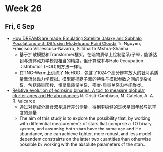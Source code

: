 # Week 26
## Fri, 6 Sep
- [How DREAMS are made: Emulating Satellite Galaxy and Subhalo Populations with Diffusion Models and Point Clouds](https://arxiv.org/abs/2409.02980) Tri Nguyen, Francisco Villaescusa-Navarro, Siddharth Mishra-Sharma
	- 基于扩散模型和Transformer框架，在暗物质晕上绘制星系/子晕，能够达到与流体动力学模拟相当的精度，但计算成本与Halo Occupation Distribution (HOD)的方法一样低
	- 在TNG-Warm上训练了 NeHOD，包含了1024个高分辨率放大的银河系质量晕流体动力学模拟。模型能捕捉子晕的特性与模拟参数之间的复杂关系，包括质量函数、恒星晕质量关系、密度-质量关系和空间聚类。
- [Relative evolution of eclipsing binaries: A tool to measure globular cluster ages and He abundances](https://arxiv.org/abs/2409.03134) N. Cristi-Cambiaso, M. Catelan, A. A. R. Valcarce
	- 通过对组成分离食双星进行差分测量，得到更稳健的球状星团年龄与氦丰度的测量
	- The aim of this study is to explore the possibility that, by working with differential measurements of stars that comprise a TO binary system, and assuming both stars have the same age and He abundance, one can achieve tighter, more robust, and less model-dependent constraints on the latter two quantities than otherwise possible by working with the absolute parameters of the stars.
